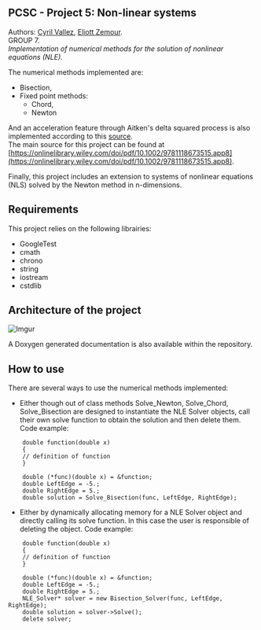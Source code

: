 ## PCSC - Project 5: Non-linear systems

Authors: [Cyril Vallez](mailto:cyril.vallez@epfl.ch), [Eliott Zemour](mailto:eliott.zemour@epfl.ch).   
GROUP 7.   
_Implementation of numerical methods for the solution of nonlinear equations (NLE)._  

The numerical methods implemented are:
* Bisection,
* Fixed point methods:
  * Chord,
  * Newton

And an acceleration feature through Aitken's delta squared process is also implemented according to this [source](https://en.wikipedia.org/wiki/Aitken%27s_delta-squared_process).  
The main source for this project can be found at [https://onlinelibrary.wiley.com/doi/pdf/10.1002/9781118673515.app8](https://onlinelibrary.wiley.com/doi/pdf/10.1002/9781118673515.app8).

Finally, this project includes an extension to systems of nonlinear equations (NLS) solved by the Newton method in n-dimensions.

## Requirements
This project relies on the following librairies:
* GoogleTest
* cmath
* chrono
* string
* iostream
* cstdlib

## Architecture of the project

![Imgur](https://i.imgur.com/Oi06fhP.png)

A Doxygen generated documentation is also available within the repository.

## How to use
There are several ways to use the numerical methods implemented:
* Either though out of class methods Solve_Newton, Solve_Chord, Solve_Bisection are designed to instantiate the NLE Solver objects, call their own solve function to obtain the solution and then delete them.
Code example:
```
    double function(double x)
    {
    // definition of function
    }
    
    double (*func)(double x) = &function;
    double LeftEdge = -5.;
    double RightEdge = 5.;
    double solution = Solve_Bisection(func, LeftEdge, RightEdge);
```
* Either by dynamically allocating memory for a NLE Solver object and directly calling its solve function. In this case the user is responsible of deleting the object.
Code example:
```
    double function(double x)
    {
    // definition of function
    }
    
    double (*func)(double x) = &function;
    double LeftEdge = -5.;
    double RightEdge = 5.;
    NLE_Solver* solver = new Bisection_Solver(func, LeftEdge, RightEdge);
    double solution = solver->Solve();
    delete solver;
```
